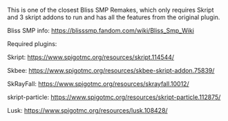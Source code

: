 This is one of the closest Bliss SMP Remakes, which only requires Skript and 3 skript addons to run and has all the features from the original plugin.

Bliss SMP info: https://blisssmp.fandom.com/wiki/Bliss_Smp_Wiki



Required plugins:

Skript: https://www.spigotmc.org/resources/skript.114544/

Skbee: https://www.spigotmc.org/resources/skbee-skript-addon.75839/

SkRayFall: https://www.spigotmc.org/resources/skrayfall.10012/

skript-particle: https://www.spigotmc.org/resources/skript-particle.112875/

Lusk: https://www.spigotmc.org/resources/lusk.108428/
